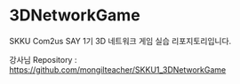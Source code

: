 # 3DNetworkGame
SKKU Com2us SAY 1기 3D 네트워크 게임 실습 리포지토리입니다.

강사님 Repository : https://github.com/mongilteacher/SKKU1_3DNetworkGame
